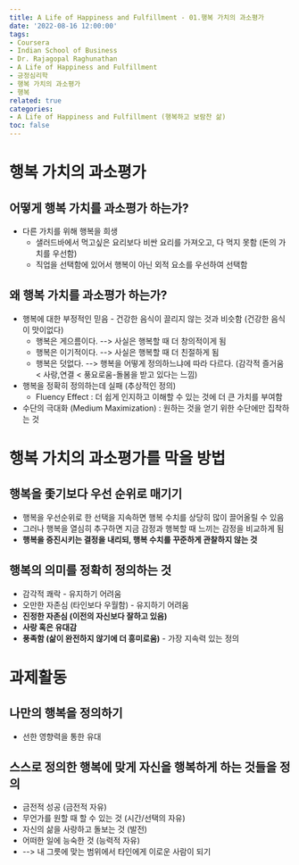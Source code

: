 ```yaml
---
title: A Life of Happiness and Fulfillment - 01.행복 가치의 과소평가
date: '2022-08-16 12:00:00'
tags:
- Coursera
- Indian School of Business
- Dr. Rajagopal Raghunathan
- A Life of Happiness and Fulfillment
- 긍정심리학
- 행복 가치의 과소평가
- 행복
related: true
categories:
- A Life of Happiness and Fulfillment (행복하고 보람찬 삶)
toc: false
---
```


# 행복 가치의 과소평가

## 어떻게 행복 가치를 과소평가 하는가?

+ 다른 가치를 위해 행복을 희생
	* 샐러드바에서 먹고싶은 요리보다 비싼 요리를 가져오고, 다 먹지 못함 (돈의 가치를 우선함)
	* 직업을 선택함에 있어서 행복이 아닌 외적 요소를 우선하여 선택함

## 왜 행복 가치를 과소평가 하는가?

* 행복에 대한 부정적인 믿음 - 건강한 음식이 끌리지 않는 것과 비슷함 (건강한 음식이 맛이없다)
	- 행복은 게으름이다. --> 사실은 행복할 때 더 창의적이게 됨
	- 행복은 이기적이다. --> 사실은 행복할 때 더 친절하게 됨
	- 행복은 덧없다. --> 행복을 어떻게 정의하느냐에 따라 다르다. (감각적 즐거움 < 사랑,연결 < 풍요로움-돌봄을 받고 있다는 느낌)
* 행복을 정확히 정의하는데 실패 (추상적인 정의)
	- Fluency Effect : 더 쉽게 인지하고 이해할 수 있는 것에 더 큰 가치를 부여함
* 수단의 극대화 (Medium Maximization) : 원하는 것을 얻기 위한 수단에만 집착하는 것



# 행복 가치의 과소평가를 막을 방법

## 행복을 좇기보다 우선 순위로 매기기

- 행복을 우선순위로 한 선택을 지속하면 행복 수치를 상당히 많이 끌어올릴 수 있음
- 그러나 행복을 열심히 추구하면 지금 감정과 행복할 때 느끼는 감정을 비교하게 됨
- **행복을 증진시키는 결정을 내리되, 행복 수치를 꾸준하게 관찰하지 않는 것**

## 행복의 의미를 정확히 정의하는 것

- 감각적 쾌락 - 유지하기 어려움
- 오만한 자존심 (타인보다 우월함) - 유지하기 어려움
- **진정한 자존심 (이전의 자신보다 잘하고 있음)**
- **사랑 혹은 유대감**
- **풍족함 (삶이 완전하지 않기에 더 흥미로움)** - 가장 지속력 있는 정의



# 과제활동

## 나만의 행복을 정의하기

- 선한 영향력을 통한 유대

## 스스로 정의한 행복에 맞게 자신을 행복하게 하는 것들을 정의

- 금전적 성공 (금전적 자유)
- 무언가를 원할 때 할 수 있는 것 (시간/선택의 자유)
- 자신의 삶을 사랑하고 돌보는 것 (발전)
- 어떠한 일에 능숙한 것 (능력적 자유)
- --> 내 그릇에 맞는 범위에서 타인에게 이로운 사람이 되기
